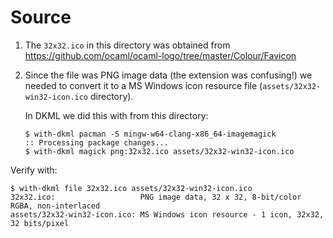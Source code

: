 # Source

1. The `32x32.ico` in this directory was obtained from https://github.com/ocaml/ocaml-logo/tree/master/Colour/Favicon
2. Since the file was PNG image data (the extension was confusing!) we needed to
   convert it to a MS Windows icon resource file (`assets/32x32-win32-icon.ico` directory).

   In DKML we did this with from this directory:

   ```console
   $ with-dkml pacman -S mingw-w64-clang-x86_64-imagemagick
   :: Processing package changes...
   $ with-dkml magick png:32x32.ico assets/32x32-win32-icon.ico
   ```

Verify with:

```console
$ with-dkml file 32x32.ico assets/32x32-win32-icon.ico
32x32.ico:                   PNG image data, 32 x 32, 8-bit/color RGBA, non-interlaced
assets/32x32-win32-icon.ico: MS Windows icon resource - 1 icon, 32x32, 32 bits/pixel
```
